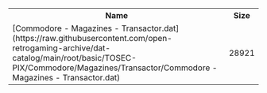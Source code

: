 <table>
<tr><th>Name</th><th>Size</th></tr>
<tr><td>
[Commodore - Magazines - Transactor.dat](https://raw.githubusercontent.com/open-retrogaming-archive/dat-catalog/main/root/basic/TOSEC-PIX/Commodore/Magazines/Transactor/Commodore - Magazines - Transactor.dat)
</td><td>28921</td></tr>
</table>
